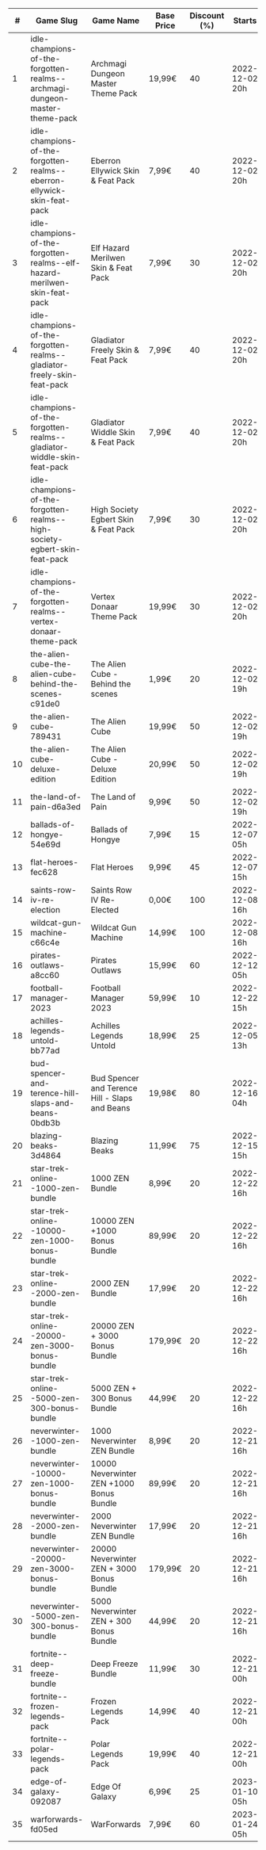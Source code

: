 |#|Game Slug|Game Name|Base Price|Discount (%)|Starts|Ends|
|---|---|---|---|---|---|---|
|1|idle-champions-of-the-forgotten-realms--archmagi-dungeon-master-theme-pack|Archmagi Dungeon Master Theme Pack|19,99€|40|2022-12-02 20h|2022-12-05 20h|
|2|idle-champions-of-the-forgotten-realms--eberron-ellywick-skin-feat-pack|Eberron Ellywick Skin & Feat Pack|7,99€|40|2022-12-02 20h|2022-12-05 20h|
|3|idle-champions-of-the-forgotten-realms--elf-hazard-merilwen-skin-feat-pack|Elf Hazard Merilwen Skin & Feat Pack|7,99€|30|2022-12-02 20h|2022-12-05 20h|
|4|idle-champions-of-the-forgotten-realms--gladiator-freely-skin-feat-pack|Gladiator Freely Skin & Feat Pack|7,99€|40|2022-12-02 20h|2022-12-05 20h|
|5|idle-champions-of-the-forgotten-realms--gladiator-widdle-skin-feat-pack|Gladiator Widdle Skin & Feat Pack|7,99€|40|2022-12-02 20h|2022-12-05 20h|
|6|idle-champions-of-the-forgotten-realms--high-society-egbert-skin-feat-pack|High Society Egbert Skin & Feat Pack|7,99€|30|2022-12-02 20h|2022-12-05 20h|
|7|idle-champions-of-the-forgotten-realms--vertex-donaar-theme-pack|Vertex Donaar Theme Pack|19,99€|30|2022-12-02 20h|2022-12-05 20h|
|8|the-alien-cube-the-alien-cube-behind-the-scenes-c91de0|The Alien Cube - Behind the scenes|1,99€|20|2022-12-02 19h|2022-12-09 14h|
|9|the-alien-cube-789431|The Alien Cube|19,99€|50|2022-12-02 19h|2022-12-09 19h|
|10|the-alien-cube-deluxe-edition|The Alien Cube - Deluxe Edition|20,99€|50|2022-12-02 19h|2022-12-09 19h|
|11|the-land-of-pain-d6a3ed|The Land of Pain|9,99€|50|2022-12-02 19h|2022-12-09 19h|
|12|ballads-of-hongye-54e69d|Ballads of Hongye|7,99€|15|2022-12-07 05h|2022-12-14 05h|
|13|flat-heroes-fec628|Flat Heroes|9,99€|45|2022-12-07 15h|2022-12-14 15h|
|14|saints-row-iv-re-election|Saints Row IV Re-Elected|0,00€|100|2022-12-08 16h|2022-12-15 16h|
|15|wildcat-gun-machine-c66c4e|Wildcat Gun Machine|14,99€|100|2022-12-08 16h|2022-12-15 16h|
|16|pirates-outlaws-a8cc60|Pirates Outlaws|15,99€|60|2022-12-12 05h|2022-12-18 05h|
|17|football-manager-2023|Football Manager 2023|59,99€|10|2022-12-22 15h|2022-12-27 15h|
|18|achilles-legends-untold-bb77ad|Achilles Legends Untold|18,99€|25|2022-12-05 13h|2022-12-31 13h|
|19|bud-spencer-and-terence-hill-slaps-and-beans-0bdb3b|Bud Spencer and Terence Hill - Slaps and Beans|19,98€|80|2022-12-16 04h|2023-01-01 04h|
|20|blazing-beaks-3d4864|Blazing Beaks|11,99€|75|2022-12-15 15h|2023-01-02 15h|
|21|star-trek-online--1000-zen-bundle|1000 ZEN Bundle|8,99€|20|2022-12-22 16h|2023-01-02 16h|
|22|star-trek-online--10000-zen-1000-bonus-bundle|10000 ZEN +1000 Bonus Bundle|89,99€|20|2022-12-22 16h|2023-01-02 16h|
|23|star-trek-online--2000-zen-bundle|2000 ZEN Bundle|17,99€|20|2022-12-22 16h|2023-01-02 16h|
|24|star-trek-online--20000-zen-3000-bonus-bundle|20000 ZEN + 3000 Bonus Bundle|179,99€|20|2022-12-22 16h|2023-01-02 16h|
|25|star-trek-online--5000-zen-300-bonus-bundle|5000 ZEN + 300 Bonus Bundle|44,99€|20|2022-12-22 16h|2023-01-02 16h|
|26|neverwinter--1000-zen-bundle|1000 Neverwinter ZEN Bundle|8,99€|20|2022-12-21 16h|2023-01-06 16h|
|27|neverwinter--10000-zen-1000-bonus-bundle|10000 Neverwinter ZEN +1000 Bonus Bundle|89,99€|20|2022-12-21 16h|2023-01-06 16h|
|28|neverwinter--2000-zen-bundle|2000 Neverwinter ZEN Bundle|17,99€|20|2022-12-21 16h|2023-01-06 16h|
|29|neverwinter--20000-zen-3000-bonus-bundle|20000 Neverwinter ZEN + 3000 Bonus Bundle|179,99€|20|2022-12-21 16h|2023-01-06 16h|
|30|neverwinter--5000-zen-300-bonus-bundle|5000 Neverwinter ZEN + 300 Bonus Bundle|44,99€|20|2022-12-21 16h|2023-01-06 16h|
|31|fortnite--deep-freeze-bundle|Deep Freeze Bundle|11,99€|30|2022-12-21 00h|2023-01-10 00h|
|32|fortnite--frozen-legends-pack|Frozen Legends Pack|14,99€|40|2022-12-21 00h|2023-01-10 00h|
|33|fortnite--polar-legends-pack|Polar Legends Pack|19,99€|40|2022-12-21 00h|2023-01-10 00h|
|34|edge-of-galaxy-092087|Edge Of Galaxy|6,99€|25|2023-01-10 05h|2023-01-17 05h|
|35|warforwards-fd05ed|WarForwards|7,99€|60|2023-01-24 05h|2023-01-31 05h|
